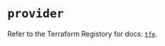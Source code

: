 # `provider`

Refer to the Terraform Registory for docs: [`tfe`](https://registry.terraform.io/providers/hashicorp/tfe/0.46.0/docs).
